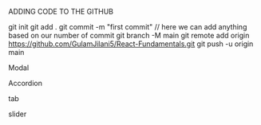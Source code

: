 ADDING CODE TO THE GITHUB

git init
git add .
git commit -m "first commit"  // here we can add anything based on our number of commit
git branch -M main
git remote add origin https://github.com/GulamJilani5/React-Fundamentals.git
git push -u origin main

Modal

Accordion

tab

slider

